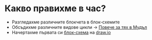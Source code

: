 # Какво правихме в час?
- Разгледахме различните блокчета в блок-схемите
- Обсъдихме различните видове цикли -> [Повече за тях в Мудъл](https://moodle.npmg.org/course/view.php?id=319)
- Начертахме първата си [блок-схема](https://github.com/DimitarSht/Informatics_8B_2024_2025/blob/main/Group_01/Term_01/Week_10_FlowCharts_20_11_2024/Solutions/sumOf2Numbers.pdf) на [draw.io](https://www.drawio.com/)